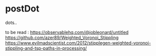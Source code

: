 # postDot
dots..


to be read :
https://observablehq.com/@jobleonard/untitled
https://github.com/azer89/Weighted_Voronoi_Stippling
https://www.evilmadscientist.com/2012/stipplegen-weighted-voronoi-stippling-and-tsp-paths-in-processing/
